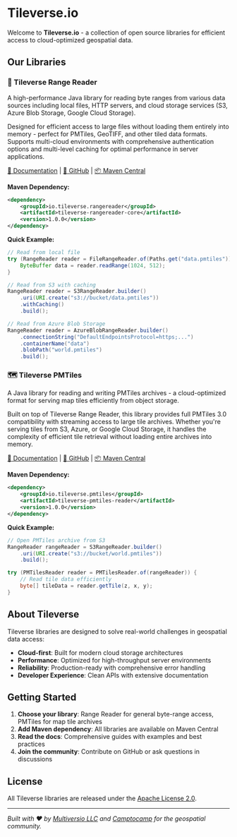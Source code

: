 # Tileverse.io

Welcome to **Tileverse.io** - a collection of open source libraries for efficient access to cloud-optimized geospatial data.

## Our Libraries

### 🔗 Tileverse Range Reader

A high-performance Java library for reading byte ranges from various data sources including local files, HTTP servers, and cloud storage services (S3, Azure Blob Storage, Google Cloud Storage).

Designed for efficient access to large files without loading them entirely into memory - perfect for PMTiles, GeoTIFF, and other tiled data formats. Supports multi-cloud environments with comprehensive authentication options and multi-level caching for optimal performance in server applications.

[📖 Documentation](https://tileverse.io/tileverse-rangereader/) | [💾 GitHub](https://github.com/tileverse-io/tileverse-rangereader) | [📦 Maven Central](https://central.sonatype.com/search?q=io.tileverse.rangereader)

**Maven Dependency:**
```xml
<dependency>
    <groupId>io.tileverse.rangereader</groupId>
    <artifactId>tileverse-rangereader-core</artifactId>
    <version>1.0.0</version>
</dependency>
```

**Quick Example:**
```java
// Read from local file
try (RangeReader reader = FileRangeReader.of(Paths.get("data.pmtiles"))) {
    ByteBuffer data = reader.readRange(1024, 512);
}

// Read from S3 with caching
RangeReader reader = S3RangeReader.builder()
    .uri(URI.create("s3://bucket/data.pmtiles"))
    .withCaching()
    .build();

// Read from Azure Blob Storage
RangeReader reader = AzureBlobRangeReader.builder()
    .connectionString("DefaultEndpointsProtocol=https;...")
    .containerName("data")
    .blobPath("world.pmtiles")
    .build();
```

### 🗺️ Tileverse PMTiles

A Java library for reading and writing PMTiles archives - a cloud-optimized format for serving map tiles efficiently from object storage.

Built on top of Tileverse Range Reader, this library provides full PMTiles 3.0 compatibility with streaming access to large tile archives. Whether you're serving tiles from S3, Azure, or Google Cloud Storage, it handles the complexity of efficient tile retrieval without loading entire archives into memory.

[📖 Documentation](https://tileverse.io/tileverse-pmtiles/) | [💾 GitHub](https://github.com/tileverse-io/tileverse-pmtiles) | [📦 Maven Central](https://central.sonatype.com/search?q=io.tileverse.pmtiles)

**Maven Dependency:**
```xml
<dependency>
    <groupId>io.tileverse.pmtiles</groupId>
    <artifactId>tileverse-pmtiles-reader</artifactId>
    <version>1.0.0</version>
</dependency>
```

**Quick Example:**
```java
// Open PMTiles archive from S3
RangeReader rangeReader = S3RangeReader.builder()
    .uri(URI.create("s3://bucket/world.pmtiles"))
    .build();

try (PMTilesReader reader = PMTilesReader.of(rangeReader)) {
    // Read tile data efficiently
    byte[] tileData = reader.getTile(z, x, y);
}
```

## About Tileverse

Tileverse libraries are designed to solve real-world challenges in geospatial data access:

- **Cloud-first**: Built for modern cloud storage architectures
- **Performance**: Optimized for high-throughput server environments  
- **Reliability**: Production-ready with comprehensive error handling
- **Developer Experience**: Clean APIs with extensive documentation

## Getting Started

1. **Choose your library**: Range Reader for general byte-range access, PMTiles for map tile archives
2. **Add Maven dependency**: All libraries are available on Maven Central
3. **Read the docs**: Comprehensive guides with examples and best practices
4. **Join the community**: Contribute on GitHub or ask questions in discussions

## License

All Tileverse libraries are released under the [Apache License 2.0](https://www.apache.org/licenses/LICENSE-2.0).

---

*Built with ❤️ by [Multiversio LLC](https://multiversio.com) and [Camptocamp](https://camptocamp.com) for the geospatial community.*